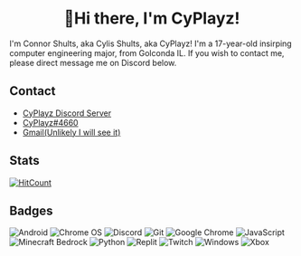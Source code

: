 <h1 align="center"> 👋Hi there, I'm CyPlayz!</a></h1>

I'm Connor Shults, aka Cylis Shults, aka CyPlayz! I'm a 17-year-old insirping computer engineering major, from Golconda IL. If you wish to contact me, please direct message me on Discord below.

## Contact

- [CyPlayz Discord Server](https://discord.gg/YjdkYr7)
- [CyPlayz#4660](https://discord.com/users/)
- [Gmail(Unlikely I will see it)](mailto:Nicedude@gmail.com)

## Stats
 [![HitCount](https://hits.dwyl.com/CyPlayz/CyPlayz.svg?style=flat-square)](http://hits.dwyl.com/CyPlayz/CyPlayz)
## Badges

![Android](https://img.shields.io/badge/Android-3DDC84.svg?style=for-the-badge&logo=Android&logoColor=white)
![Chrome OS](https://img.shields.io/badge/Google%20Chrome-4285F4.svg?style=for-the-badge&logo=Google-Chrome&logoColor=white)
![Discord](https://img.shields.io/badge/Discord-5865F2.svg?style=for-the-badge&logo=Discord&logoColor=white)
![Git](https://img.shields.io/badge/Git-F05032.svg?style=for-the-badge&logo=Git&logoColor=white)
![Google Chrome](https://img.shields.io/badge/Google%20Chrome-4285F4.svg?style=for-the-badge&logo=Google-Chrome&logoColor=white)
![JavaScript](https://img.shields.io/badge/JavaScript-F7DF1E.svg?style=for-the-badge&logo=JavaScript&logoColor=black)
![Minecraft Bedrock](https://img.shields.io/badge/Minecraft-62B47A.svg?style=for-the-badge&logo=Minecraft&logoColor=white)
![Python](https://img.shields.io/badge/Python-3776AB.svg?style=for-the-badge&logo=Python&logoColor=white)
![Replit](https://img.shields.io/badge/Replit-F26207.svg?style=for-the-badge&logo=Replit&logoColor=white)
![Twitch](https://img.shields.io/badge/Twitch-9146FF.svg?style=for-the-badge&logo=Twitch&logoColor=white)
![Windows](https://img.shields.io/badge/Windows-0078D6.svg?style=for-the-badge&logo=Windows&logoColor=white)
![Xbox](https://img.shields.io/badge/Xbox-107C10.svg?style=for-the-badge&logo=Xbox&logoColor=white)

